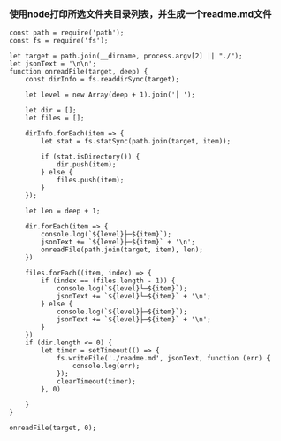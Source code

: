 ### 使用node打印所选文件夹目录列表，并生成一个readme.md文件



    const path = require('path');
    const fs = require('fs');

    let target = path.join(__dirname, process.argv[2] || "./");
    let jsonText = '\n\n';
    function onreadFile(target, deep) {
        const dirInfo = fs.readdirSync(target);

        let level = new Array(deep + 1).join('│ ');

        let dir = [];
        let files = [];

        dirInfo.forEach(item => {
            let stat = fs.statSync(path.join(target, item));

            if (stat.isDirectory()) {
                dir.push(item);
            } else {
                files.push(item);
            }
        });

        let len = deep + 1;

        dir.forEach(item => {
            console.log(`${level}├─${item}`);
            jsonText += `${level}├─${item}` + '\n';
            onreadFile(path.join(target, item), len);
        })

        files.forEach((item, index) => {
            if (index == (files.length - 1)) {
                console.log(`${level}└─${item}`);
                jsonText += `${level}└─${item}` + '\n';
            } else {
                console.log(`${level}├─${item}`);
                jsonText += `${level}├─${item}` + '\n';
            }
        })
        if (dir.length <= 0) {
            let timer = setTimeout(() => {
                fs.writeFile('./readme.md', jsonText, function (err) {
                    console.log(err);
                });
                clearTimeout(timer);
            }, 0)

        }
    }

    onreadFile(target, 0);



